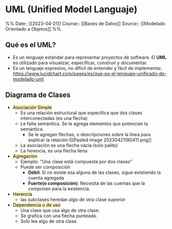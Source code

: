# UML (Unified Model Languaje)

%%
Date:: [[2023-04-21]]
Course:: [[Bases de Datos]]
Source:: [[Modelado Orientado a Objetos]]
%%


## Qué es el UML?
- Es un lenguaje estándar para representar proyectos de software. El **UML** es utilizado para visualizar, especificar, construir y documentar.
- Es un lenguaje expresivo, no dificil de entender y fácil de implementar.
https://www.lucidchart.com/pages/es/que-es-el-lenguaje-unificado-de-modelado-uml

## Diagrama de Clases
- <mark style="background: #FFF3A3A6;">Asociación Simple</mark>
	- Es una relación estructural que especifica que dos clases interconectadas (es una flecha)
	- Le falta semántica. Se le agrega elementos que potencian la semántica. 
		- Se le agregan flechas, o descripciones sobre la línea para explicar la relación.![[Pasted image 20230421180411.png]]
	- La asociación es una flecha vacía (solo palito)
	- La herencia, es una flecha llena
- <mark style="background: #FFF3A3A6;">Agregación</mark>
	- Ejemplo: "Una clase está compuesta por dos clases"
	- Puede ser composición 
		- **Débil**: Si no existe esa alguna de las clases, sigue existiendo la cuenta agregada
		- **Fuerte(o composición)**: Necesita de las cuentas que la componen para la existencia.
- <mark style="background: #FFF3A3A6;">Herencia</mark>
	- las subclases heredan algo de otra clase superior
- <mark style="background: #FFF3A3A6;">Dependencia o de uso</mark>
	- Una clase que usa algo de otra clase. 
	- Se grafica con una flecha punteada.
	- Solo lee algo de otra clase.

